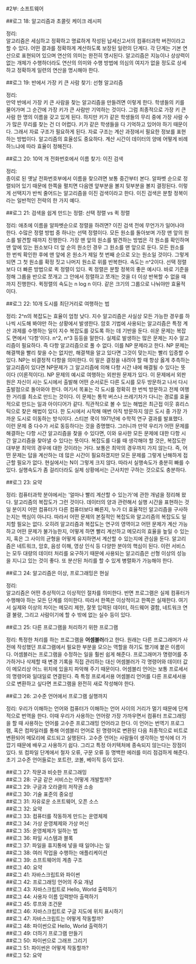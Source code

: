 #2부: 소프트웨어

##로그 18: 알고리즘과 초콜릿 케이크 레시피

정리:  
알고리즘은 세심하고 정확하고 명료하게 작성된 납세신고서의 컴퓨터과학 버전이라고 할 수 있다. 어떤 결과를 정확하게 계산하도록 보장된 일련의 단계다.
각 단계는 기본 연산으로 표현되어 있으며 연산의 의미는 완전히 명시된다. 알고리즘은 지능이나 상상력이 없는 개체가 수행하더라도 연산의 의미와 수행 방법에 의심의 여지가 없을 정도로 상세하고 정확하게 일련의 연산을 명시해야 한다.

##로그 19: 반에서 가장 키 큰 사람 찾기: 선형 알고리즘

정리:  
만약 반에서 가장 키 큰 사람을 찾는 알고리즘을 만들려면 이렇게 한다. 학생들의 키를 물어가며 그 순간에 가장 키가 큰 사람만 기억하는 것이다.
그럼 최종적으로 가장 키 큰 사람 한 명의 이름을 갖고 있게 된다. 하지만 키가 같은 학생들의 무리 중에 가장 사람 수가 많은 무리를 찾는 건 더 어렵다.
키가 같은 학생들을 다 기억하고 있어야 하기 때문이다. 그래서 자료 구조가 필요하게 된다. 자료 구조는 계산 과정에서 필요한 정보를 표현하는 방법이다.
알고리즘의 효율성도 중요하다. 계산 시간이 데이터의 양에 어떻게 비례하느냐에 따라 효율이 정해진다.

##로그 20: 10억 개 전화번호에서 이름 찾기: 이진 검색

정리:  
종이로 된 옛날 전화번호부에서 이름을 찾으려면 보통 중간부터 본다. 알파벳 순으로 정렬되어 있기 때문에 한쪽을 펼치면 다음엔 앞부분을 볼지 뒷부분을 볼지 결정된다.
이렇게 선택지가 반씩 줄어드는 알고리즘을 이진 검색이라고 한다. 이진 검색은 분할 정복이라는 일반적인 전략의 한 가지 예다.

##로그 21: 검색을 쉽게 만드는 정렬: 선택 정렬 vs 퀵 정렬

정리:
애초에 이름을 알파벳순으로 정렬을 하려면? 이진 검색 전에 무언가가 일어나야 한다. 수많은 정렬 방법 중 하나는 선택 정렬이다. 모든 원소를 돌아보며 가장 맨 앞의 원소를 발견할 때까지 진행한다. 가장 맨 앞의 원소를 발견하는 방법은 각 원소를 확인하며 맨 앞에 있는 원소보다 더 앞 순의 원소인 경우 그 원소를 맨 앞으로 둔다. 모든 원소를 한 번씩 확인한 후에 맨 앞에 온 원소가 제일 첫 번째 순으로 오는 원소일 것이다. 그렇게 되면 그 첫 원소를 확정 짓고 나머지 원소로 위를 반복한다. 속도는 n^2이다. 선택 정렬보다 더 빠른 방법으로 퀵 정렬이 있다. 퀵 정렬은 분할 정복의 좋은 예시다. 바로 기준을 정해 그룹을 반으로 쪼개고 그 안에서 정렬하고 쪼개는 것을 더 이상 반복할 수 없을 때까지 진행한다. 퀵정렬의 속도는 n log n 이다. 같은 크기의 그룹으로 나눠야만 효율적이다.

##로그 22: 10개 도시를 최단거리로 여행하는 법

정리:
2^n의 복잡도는 효율이 엄청 낮다. 지수 알고리즘은 사실상 모든 가능한 경우를 하나씩 시도해 봐야만 하는 상황에서 발생한다. 암호 기법에 사용되는 알고리즘은 특정 계산 과제를 수행하는 일이 지수 복잡도를 갖도록 하는 데 기반을 둔다. 쉬운 문제는 복잡도 면에서 '다항'이다. n^2, n^3 등등을 말한다. 실제로 발생하는 많은 문제는 지수 알고리즘이 필요하다. 즉 다항 알고리즘으로 풀 수 없다. 이를 NP 문제라고 한다. NP 문제는 해결책을 빨리 찾을 수는 없지만, 해결책을 알고 있다면 그것이 맞는지는 빨리 입증할 수 있다. NP는 비결정적 다항을 의미한다. 이 말은 결정을 내려야 할 때 항상 옳게 추측하는 알고리즘이 있다면 NP문제가 그 알고리즘에 의해 다항 시간 내에 해결될 수 있다는 뜻이다 (이론적이다). NP 문제의 예시로 여행하는 외판원 문제가 있다. 이 문제에서 외판원은 자신이 사는 도시에서 출발해 어떤 순서로든 다른 도시를 모두 방문하고 나서 다시 출발점으로 돌아와야 한다. 여기서 목표는 각 도시를 정확히 한 번씩 방문하고 전체 여행한 거리를 최소로 만드는 것이다.
이 문제는 통학 버스나 쓰레기차가 다니는 경로를 효율적으로 만드는 일과 아이디어가 같다. 직관적으로 볼 수 있는 해법은 최근접 이웃 휴리스틱으로 찾은 해법이 있다. 한 도시에서 시작해 매번 아직 방문하지 않은 도시 중 가장 가까운 도시로 이동하는 방식이다. 스티븐 쿡이 1971년에 수학적 연구 결과를 발표했다. 이런 문제 중 다수가 서로 동등하다는 것을 증명했다. 그러니까 만약 우리가 어떤 문제를 해결하는 다항 시간 알고리즘을 찾을 수 있다면, 이와 유사한 모든 문제에 대한 다항 시간 알고리즘을 찾아낼 수 있다는 뜻이다. 복잡도를 다룰 때 생각해야 할 것은, 복잡도란 대부분 최악의 경우에 대한 것이라는 거다. 보통은 최악의 경우까지 가지 않는다. 즉, 어떤 문제는 답을 계산하는 데 많은 시간이 필요하겠지만 모든 문제를 그렇게 난해하게 접근할 필요가 없다. 현실에서는 N이 그렇게 크지 않다. 따라서 실행속도가 충분히 빠를 수 있다. 실행속도가 좀 걸리더라도 실제 상황에서는 근사치만 구하는 것으로도 충분하다.

##로그 23: 요약

정리:
컴퓨터과학 분야에서는 '얼마나 빨리 계산할 수 있는가'에 관한 개념을 정리해 왔다. 알고리즘의 복잡도가 그런 것이다. 데이터의 양과 관련해서 실행 시간을 표현하는 것일 분이지 어떤 컴퓨터가 다른 컴퓨터보다 빠른지, 누가 더 효율적인 알고리즘을 구사하는지는 핵심이 아니다. 따라서 어떤 문제의 본질적인 복잡도와 알고리즘의 복잡도도 일치할 필요는 없다. 오히려 알고리즘과 복잡도는 연구의 영역이고 어떤 문제가 계산 가능하고 어떤 문제가 불가능한지, 어떻게 하면 빨리 계산하고 메모리의 효율을 높일 수 있는지, 혹은 그 사이의 균형을 어떻게 유지하면서 계산할 수 있는지에 관심을 둔다. 알고리즘은 네트워크, 암호, 음성 이해, 영상 인식 등 다양한 분야의 핵심이 된다. 이런 서비스는 모두 대량의 데이터 처리를 요구하기 때문에 사용되는 알고리즘은 선형 이상의 성능을 지니고 있는 것이 좋다. 또 분산된 처리를 할 수 있게 병렬화가 가능해야 한다.

##로그 24: 알고리즘은 이상, 프로그래밍은 현실

정리:  
알고리즘은 어떤 추상적이고 이상적인 절차를 의미한다. 반면 프로그램은 실제 컴퓨터가 수행해야 하는 모든 단계를 의미한다. 따라서 한쪽은 이상적이고 한쪽은 실재한다. 여기서 실제와 이상의 차이는 메모리 제한, 잘못 입력된 데이터, 하드웨어 결함, 네트워크 연결 불량, 그리고 사람이기에 할 수 밖에 없는 실수 등이 있다.

##로그 25: 다른 프로그램을 처리하기 위한 프로그램

정리:
특정한 처리를 하는 프로그램을 **어셈블러**라고 한다. 원래는 다른 프로그래머가 사전에 작성했던 프로그램에서 필요한 부분을 모으는 역할을 하기도 했기에 붙은 이름이다. 어셈블러는 프로그램을 수정하는 일을 훨씬 쉽게 해준다. 프로그래머가 명령어를 추가하거나 삭제할 때 변경 기록을 직접 관리하는 대신 어셈블러가 각 명령어와 데이터 값이 메모리상 어느 위치에 있을지 파악해 주기 때문이다. 어셈블리 언어는 보통 프로세서의 명령어와 일대일로 연결된다. 즉 특정 프로세서용 어셈블리 언어를 다른 프로세서용으로 변환하고 싶다면 프로그램을 완전히 새로 작성해야 한다.

##로그 26: 고수준 언어에서 프로그램 실행까지

정리:
우리가 이해하는 언어와 컴퓨터가 이해하는 언어 사이의 거리가 멀기 때문에 단계적으로 번역을 한다. 이때 우리가 사용하는 언어랑 가장 가까우면서 컴퓨터 프로그래밍을 할 때 사용하는 언어를 고수준 프로그래밍 언어라고 한다. 이 언어는 번역기 프로그램, 혹은 컴파일러를 통해 어셈블리 언어로 된 명령어로 변환된 다음 최종적으로 비트로 변환되어 메모리에 로드되고 실행된다. 고수준 언어는 사람들이 생각하는 방식에 더 가깝기 때문에 배우고 사용하기 쉽다. 그리고 특정 아키텍처에 종속되지 않는다는 장점이 있다. 또 컴파일 단계에서 철자 오류, 구문 오류 등 명백한 에러를 미리 점검하게 해준다. 초기 고수준 언어들로는 포트란, 코볼, 베이직 등이 있다.

##로그 27: 작문과 비슷한 프로그래밍  
##로그 28: 구글 같은 서비스는 어떻게 개발할까?  
##로그 29: 구글과 오라클의 저작권 소송  
##로그 30: 기술 표준의 중요성  
##로그 31: 자유로운 소프트웨어, 오픈 소스  
##로그 32: 요약  
##로그 33: 컴퓨터를 작동하게 만드는 운영체제  
##로그 34: 가상 운영체제와 가상 머신  
##로그 35: 운영체제가 일하는 법  
##로그 36: 파일 시스템과 블록  
##로그 37: 파일을 휴지통에 넣을 때 일어나는 일  
##로그 38: 여러 작업을 수행하는 애플리케이션  
##로그 39: 소프트웨어의 계층 구조  
##로그 40: 요약  
##로그 41: 자바스크립트와 파이썬  
##로그 42: 프로그래밍 언어의 주요 개념  
##로그 43: 자바스크립트로 Hello, World 출력하기  
##로그 44: 사용자 이름 입력받아 출력하기  
##로그 45: 루프와 조건문  
##로그 46: 자바스크립트로 구글 지도에 위치 표시하기  
##로그 47: 자바스크립트는 어떻게 작동할까?  
##로그 48: 파이썬으로 Hello, World 출력하기  
##로그 49: 더하기 프로그램 만들기  
##로그 50: 파이썬으로 그래프 그리기  
##로그 51: 파이썬은 어떻게 작동할까?  
##로그 52: 요약
